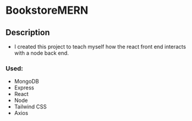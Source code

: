 # BookstoreMERN

## Description
* I created this project to teach myself how the react front end interacts with a node back end.

### Used:
* MongoDB 
* Express
* React
* Node
* Tailwind CSS
* Axios
